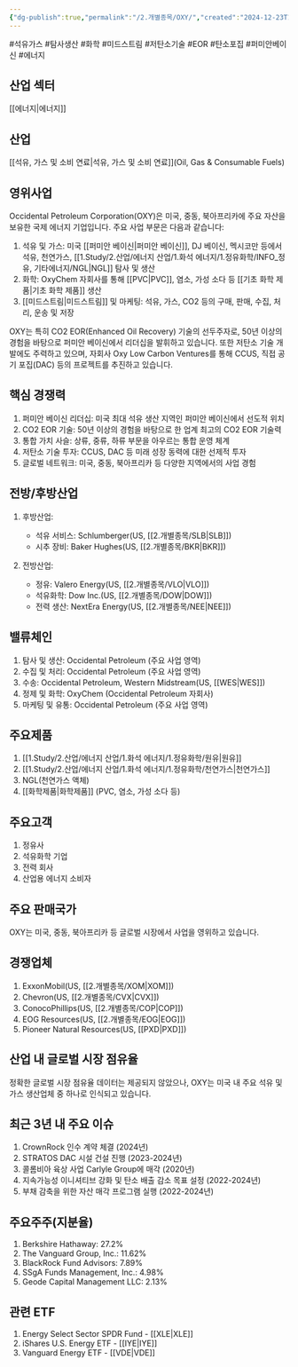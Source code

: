 ```yaml
---
{"dg-publish":true,"permalink":"/2.개별종목/OXY/","created":"2024-12-23T11:28:21.876+09:00","updated":"2025-07-29T21:37:05.031+09:00"}
---
```


#석유가스 #탐사생산 #화학 #미드스트림 #저탄소기술 #EOR #탄소포집 #퍼미안베이신 #에너지

## 산업 섹터

[[에너지\|에너지]]

## 산업

[[석유, 가스 및 소비 연료\|석유, 가스 및 소비 연료]](Oil, Gas & Consumable Fuels)

## 영위사업

Occidental Petroleum Corporation(OXY)은 미국, 중동, 북아프리카에 주요 자산을 보유한 국제 에너지 기업입니다. 주요 사업 부문은 다음과 같습니다:

1. 석유 및 가스: 미국 [[퍼미안 베이신\|퍼미안 베이신]], DJ 베이신, 멕시코만 등에서 석유, 천연가스, [[1.Study/2.산업/에너지 산업/1.화석 에너지/1.정유화학/INFO_정유, 기타에너지/NGL\|NGL]] 탐사 및 생산
2. 화학: OxyChem 자회사를 통해 [[PVC\|PVC]], 염소, 가성 소다 등 [[기초 화학 제품\|기초 화학 제품]] 생산
3. [[미드스트림\|미드스트림]] 및 마케팅: 석유, 가스, CO2 등의 구매, 판매, 수집, 처리, 운송 및 저장

OXY는 특히 CO2 EOR(Enhanced Oil Recovery) 기술의 선두주자로, 50년 이상의 경험을 바탕으로 퍼미안 베이신에서 리더십을 발휘하고 있습니다. 또한 저탄소 기술 개발에도 주력하고 있으며, 자회사 Oxy Low Carbon Ventures를 통해 CCUS, 직접 공기 포집(DAC) 등의 프로젝트를 추진하고 있습니다.

## 핵심 경쟁력

1. 퍼미안 베이신 리더십: 미국 최대 석유 생산 지역인 퍼미안 베이신에서 선도적 위치
2. CO2 EOR 기술: 50년 이상의 경험을 바탕으로 한 업계 최고의 CO2 EOR 기술력
3. 통합 가치 사슬: 상류, 중류, 하류 부문을 아우르는 통합 운영 체계
4. 저탄소 기술 투자: CCUS, DAC 등 미래 성장 동력에 대한 선제적 투자
5. 글로벌 네트워크: 미국, 중동, 북아프리카 등 다양한 지역에서의 사업 경험

## 전방/후방산업

1. 후방산업:
    
    - 석유 서비스: Schlumberger(US, [[2.개별종목/SLB\|SLB]])
    - 시추 장비: Baker Hughes(US, [[2.개별종목/BKR\|BKR]])
    
2. 전방산업:
    
    - 정유: Valero Energy(US, [[2.개별종목/VLO\|VLO]])
    - 석유화학: Dow Inc.(US, [[2.개별종목/DOW\|DOW]])
    - 전력 생산: NextEra Energy(US, [[2.개별종목/NEE\|NEE]])
    

## 밸류체인

1. 탐사 및 생산: Occidental Petroleum (주요 사업 영역)
2. 수집 및 처리: Occidental Petroleum (주요 사업 영역)
3. 수송: Occidental Petroleum, Western Midstream(US, [[WES\|WES]])
4. 정제 및 화학: OxyChem (Occidental Petroleum 자회사)
5. 마케팅 및 유통: Occidental Petroleum (주요 사업 영역)

## 주요제품

1. [[1.Study/2.산업/에너지 산업/1.화석 에너지/1.정유화학/원유\|원유]]
2. [[1.Study/2.산업/에너지 산업/1.화석 에너지/1.정유화학/천연가스\|천연가스]]
3. NGL(천연가스 액체)
4. [[화학제품\|화학제품]] (PVC, 염소, 가성 소다 등)

## 주요고객

1. 정유사
2. 석유화학 기업
3. 전력 회사
4. 산업용 에너지 소비자

## 주요 판매국가

OXY는 미국, 중동, 북아프리카 등 글로벌 시장에서 사업을 영위하고 있습니다.

## 경쟁업체

1. ExxonMobil(US, [[2.개별종목/XOM\|XOM]])
2. Chevron(US, [[2.개별종목/CVX\|CVX]])
3. ConocoPhillips(US, [[2.개별종목/COP\|COP]])
4. EOG Resources(US, [[2.개별종목/EOG\|EOG]])
5. Pioneer Natural Resources(US, [[PXD\|PXD]])

## 산업 내 글로벌 시장 점유율

정확한 글로벌 시장 점유율 데이터는 제공되지 않았으나, OXY는 미국 내 주요 석유 및 가스 생산업체 중 하나로 인식되고 있습니다.

## 최근 3년 내 주요 이슈

1. CrownRock 인수 계약 체결 (2024년)
2. STRATOS DAC 시설 건설 진행 (2023-2024년)
3. 콜롬비아 육상 사업 Carlyle Group에 매각 (2020년)
4. 지속가능성 이니셔티브 강화 및 탄소 배출 감소 목표 설정 (2022-2024년)
5. 부채 감축을 위한 자산 매각 프로그램 실행 (2022-2024년)

## 주요주주(지분율)

1. Berkshire Hathaway: 27.2%
2. The Vanguard Group, Inc.: 11.62%
3. BlackRock Fund Advisors: 7.89%
4. SSgA Funds Management, Inc.: 4.98%
5. Geode Capital Management LLC: 2.13%

## 관련 ETF

1. Energy Select Sector SPDR Fund - [[XLE\|XLE]]
2. iShares U.S. Energy ETF - [[IYE\|IYE]]
3. Vanguard Energy ETF - [[VDE\|VDE]]